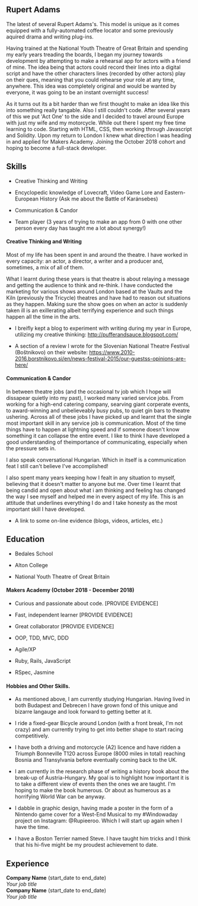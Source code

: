 ## Rupert Adams

The latest of several Rupert Adams's. This model is unique as it comes equipped with a fully-automated coffee locator and some previously aquired drama and writing plug-ins.

Having trained at the National Youth Theatre of Great Britain and spending my early years treading the boards, I began my journey towards development by attempting to make a rehearsal app for actors with a friend of mine. The idea being that actors could record their lines into a digital script and have the other characters lines (recorded by other actors) play on their ques, meaning that you could rehearse your role at any time, anywhere. This idea was completely original and would be wanted by everyone, it was going to be an instant overnight success!

As it turns out its a bit harder than we first thought to make an idea like this into something really tangable. Also I still couldn't code. After several years of this we put 'Act One' to the side and I decided to travel around Europe with just my wife and my motorcycle. While out there I spent my free time learning to code. Starting with HTML, CSS, then working through Javascript and Solidity. Upon my return to London I knew what direction I was heading in and applied for Makers Academy. Joining the October 2018 cohort and hoping to become a full-stack developer.



## Skills

- Creative Thinking and Writing

- Encyclopedic knowledge of Lovecraft, Video Game Lore and Eastern-European History (Ask me about the Battle of Karánsebes)

- Communication & Candor

- Team player (3 years of trying to make an app from 0 with one other person every day has taught me a lot about synergy!)

#### Creative Thinking and Writing

Most of my life has been spent in and around the theatre. I have worked in every capacity: an actor, a director, a writer and a producer and, sometimes, a mix of all of them. 

What I learnt during these years is that theatre is about relaying a message and getting the audience to think and re-think. I have conducted the marketing for various shows around London based at the Vaults and the Kiln (previously the Tricycle) theatres and have had to reason out situations as they happen. Making sure the show goes on when an actor is suddenly taken ill is an exillerating albeit terrifying experience and such things happen all the time in the arts.

- I breifly kept a blog to experiment with writing during my year in Europe, utilizing my creative thinking:
  http://pufferandsauce.blogspot.com/
  
- A section of a review I wrote for the Slovenian National Theatre Festival (Boštnikovo) on their website:
  https://www.2010-2016.borstnikovo.si/en/news-festival-2015/our-guestss-opinions-are-here/


#### Communication & Candor

In between theatre jobs (and the occasional tv job which I hope will dissapear quietly into my past), I worked many varied service jobs. From working for a high-end catering company, searving giant corperate events, to award-winning and unbelieveably busy pubs, to quiet gin bars to theatre ushering. Across all of these jobs I have picked up and learnt that the single most important skill in any service job is communication. Most of the time things have to happen at lightning speed and if someone doesn't know something it can collapse the entire event. I like to think I have developed a good understanding of theimportance of communicating, especially when the pressure sets in.

I also speak conversational Hungarian. Which in itself is a communication feat I still can't believe I've accomplished!

I also spent many years keeping how I fealt in any situation to myself, believing that it doesn't matter to anyone but me. Over time I learnt that being candid and open about what i am thinking and feeling has changed the way I see myself and helped me in every aspect of my life. This is an attitude that underlines everything I do and I take honesty as the most important skill I have developed.


- A link to some on-line evidence (blogs, videos, articles, etc.)

## Education

- Bedales School

- Alton College

- National Youth Theatre of Great Britain

#### Makers Academy (October 2018 - December 2018)

- Curious and passionate about code. [PROVIDE EVIDENCE]
- Fast, independent learner [PROVIDE EVIDENCE]
- Great collaborator [PROVIDE EVIDENCE]

- OOP, TDD, MVC, DDD
- Agile/XP
- Ruby, Rails, JavaScript
- RSpec, Jasmine

#### Hobbies and Other Skills.

- As mentioned above, I am currently studying Hungarian. Having lived in both Budapest and Debrecen I have grown fond of this   unique and bizarre langauge and look forward to getting better at it.

- I ride a fixed-gear Bicycle around London (with a front break, I'm not crazy) and am currently trying to get into better       shape to start racing competitively.

- I have both a driving and motorcycle (A2) licence and have ridden a Triumph Bonneville T120 across Europe (8000 miles in       total) reaching Bosnia and Transylvania before eventually coming back to the UK.

- I am currently in the research phase of writing a history book about the break-up of Austria-Hungary. My goal is to           highlight how important it is to take a different view of events then the ones we are taught. I'm hoping to make the book     humerous. Or about as humerous as a horrifying World War can be anyway.

- I dabble in graphic design, having made a poster in the form of a Nintendo game cover for a West-End Musical to my             #Windowaday project on Instagram: @Rupieeroo. Which I will start up again when I have the time.

- I have a Boston Terrier named Steve. I have taught him tricks and I think that his hi-five might be my proudest achievement   to date.

## Experience

**Company Name** (start_date to end_date)    
*Your job title*  
**Company Name** (start_date to end_date)   
*Your job title*  
